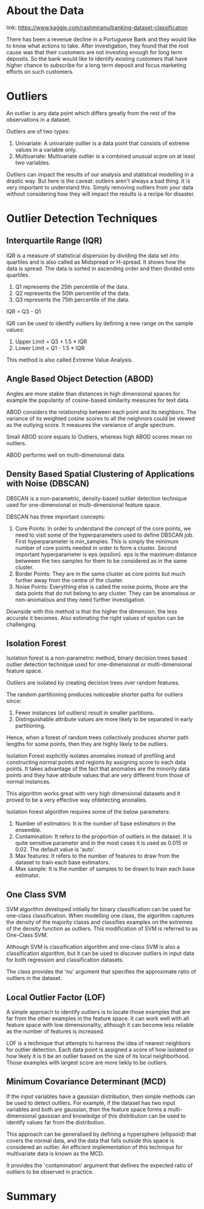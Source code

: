 # About the Data

link: https://www.kaggle.com/rashmiranu/banking-dataset-classification

There has been a revenue decline in a Portuguese Bank and they would like to know what actions to take. After investigation, they found that 
the root cause was that their customers are not investing enough for long term deposits. So the bank would like to identify existing customers 
that have higher chance to subscribe for a long term deposit and focus marketing efforts on such customers.

# Outliers

An outlier is any data point which differs greatly from the rest of the observations in a dataset.

Outliers are of two types:
1. Univariate: A univariate outlier is a data point that consists of extreme values in a variable only.
2. Multivariate: Multivariate outlier is a combined unusual scpre on at least two variables.

Outliers can impact the results of our analysis and statistical modelling in a drastic way. But here is the caveat: outleirs aren't always a bad thing.
It is very important to understand this. Simply removing outliers from your data without considering how they will impact the results is a recipe for
disaster.

# Outlier Detection Techniques

## Interquartile Range (IQR)

IQR is a measure of statistical dispersion by dividing the data set into quartiles and is also called as Midspread or H-spread. It shows how the data is spread. The data is sorted in ascending order and then divided onto quartiles.
1. Q1 represents the 25th percentile of the data.
2. Q2 represents the 50th percentile of the data.
3. Q3 represents the 75th percentile of the data.

IQR = Q3 - Q1

IQR can be used to identify outliers by defining a new range on the sample values:
1. Upper Limit = Q3 + 1.5 * IQR
1. Lower Limit = Q1 - 1.5 * IQR

This method is also called Extreme Value Analysis.

## Angle Based Object Detection (ABOD)

Angles are more stable than distances in high dimensional spaces for example the popularity of cosine-based similarity measures for text data.

ABOD considers the relationship between each point and its neighbors. The variance of its weighted cosine scores to all the neighnors could be viewed as the outlying score. It measures the vareiance of angle spectrum.

Small ABOD score equals to Outliers, whereas high ABOD scores mean no outliers.

ABOD performs well on multi-dimensional data.

## Density Based Spatial Clustering of Applications with Noise (DBSCAN)

DBSCAN is a non-parametric, density-based outlier detection technique used for one-dimensional or multi-dimensional feature space.

DBSCAN has three important concepts:
1. Core Points: In order to understand the concept of the core points, we need to visit some of the hyperparameters used to define DBSCAN job. First hyperparameter is min_samples. This is simply the minimum number of core points needed in order to form a cluster. Second important hyperparameter is eps (epsilon). eps is the maximum distance betweeen the two samples for them to be considered as in the same cluster.
2. Border Points: They are in the same cluster as core points but much further away from the centre of the cluster.
3. Noise Points: Everything else is called the noise points, those are the data points that do not belong to any cluster. They can be anomalous or non-anomalous and they need further investigation.

Downside with this method is that the higher the dimension, the less accurate it becomes. Also estimating the right values of epsilon can be challenging.

## Isolation Forest

Isolation forest is a non-parametric method, binary decision trees based outlier detection technique used for one-dimensional or multi-dimensional feature space.

Outliers are isolated by creating decision trees over random features.

The random partitioning produces noticeable shorter paths for outliers since:
1. Fewer instances (of outliers) result in smaller partitions.
2. Distinguishable attribute values are more likely to be separated in early partitioning.

Hence, when a forest of random trees collectively produces shorter path lengths for some points, then they are highly likely to be outliers.

Isolation Forest explicitly isolates anomalies instead of profiling and constructing normal points and regions by assigning score to each data points. It takes advantage of the fact that anomalies are the minority data points and they have attribute values that are very different from those of normal instances.

This algorithm works great with very high dimensional datasets and it proved to be a very effective way ofdetecting anonalies.

Isolation forest algorithm requires some of the below parameters:
1. Number of estimators: It is the number of base estimators in the ensemble.
2. Contamination: It refers to the proportion of outliers in the dataset. It is quite sensitive parameter and in the most cases it is used as 0.015 or 0.02. The default value is 'auto'.
3. Max features: It refers to the number of features to draw from the dataset to train each base estimators.
4. Max sample: It is the number of samples to be drawn to train each base estimator. 

## One Class SVM

SVM algorithm developed initially for binary classification can be used for one-class classification. When modelling one class, the algorithm captures the density of the majority classs and classifies examples on the extremes of the density function as outliers. This modification of SVM is referred to as One-Class SVM.

Although SVM is classification algorithm and one-class SVM is also a classification algorithm, but it can be used to discover outliers in input data for both regression and classification datasets.

The class provides the 'nu' argument that specifies the approximate ratio of outliers in the dataset.


## Local Outlier Factor (LOF)

A simple approach to identify outliers is to locate those examples that are far from the other examples in the feature space. It can work well with all feature space with low dimensionality, although it can become less reliable as the number of features is increased.

LOF is a technique that attempts to harness the idea of nearest neighbors for outlier detection. Each data point is assigned a score of how isolated or how likely it is ti be an outlier based on the size of its local neighborhood. Those examples with largest score are more liekly to be outliers.

## Minimum Covariance Determinant (MCD)

If the input variables have a gaussian distribution, then simple methods can be used to detect outliers. For example, if the dataset has two input variables and both are gaussian, then the feature space forms a multi-dimensional gaussian and knowledge of this distribution can be used to identify values far from the distribution.

This approach can be generalised by defining a hypersphere (ellipsoid) that covers the normal data, and the data that falls outside this space is considered an outlier. An efficient implementation of this technique for multivariate data is known as the MCD.

It provides the 'contamination' argument that defines the expected ratio of outliers to be observed in practice. 

# Summary
